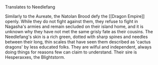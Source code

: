 Translates to Needlefang

Similarly to the Aureate, the Natolan Brood defy the [[Dragon Empire]] openly. While they do not fight against them, they refuse to fight in Nagasha's armies and remain secluded on their island home, and it is unknown why they have not met the same grisly fate as their cousins. The Needlefang's skin is a rich green, dotted with sharp spines and needles between their long, thin scales that have seen them described as 'cactus dragons' by less educated folks. They are wilful and independent, always doing things for reasons few can claim to understand. Their sire is Hesperaxxes, the Blightstorm.